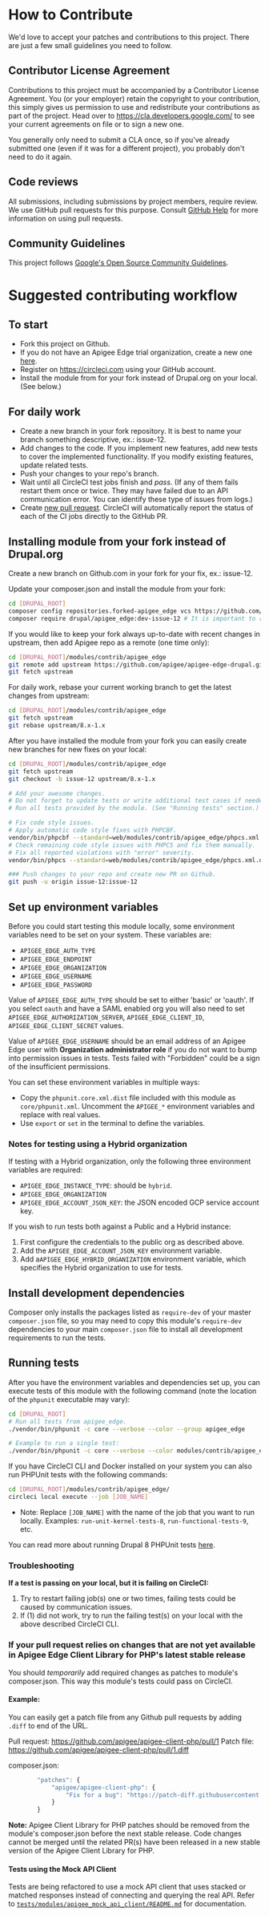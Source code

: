 # How to Contribute

We'd love to accept your patches and contributions to this project. There are
just a few small guidelines you need to follow.

## Contributor License Agreement

Contributions to this project must be accompanied by a Contributor License
Agreement. You (or your employer) retain the copyright to your contribution,
this simply gives us permission to use and redistribute your contributions as
part of the project. Head over to <https://cla.developers.google.com/> to see
your current agreements on file or to sign a new one.

You generally only need to submit a CLA once, so if you've already submitted one
(even if it was for a different project), you probably don't need to do it
again.

## Code reviews

All submissions, including submissions by project members, require review. We
use GitHub pull requests for this purpose. Consult
[GitHub Help](https://help.github.com/articles/about-pull-requests/) for more
information on using pull requests.

## Community Guidelines

This project follows [Google's Open Source Community Guidelines](https://opensource.google.com/conduct/).

# Suggested contributing workflow

## To start
* Fork this project on Github.
* If you do not have an Apigee Edge trial organization, create a new one
[here](https://login.apigee.com/login).
* Register on https://circleci.com using your GitHub account.
* Install the module from for your fork instead of Drupal.org on your local. (See below.)

## For daily work
* Create a new branch in your fork repository. It is best to name your branch something descriptive, ex.: issue-12.
* Add changes to the code. If you implement new features, add new
tests to cover the implemented functionality. If you modify existing features, update related tests.
* Push your changes to your repo's branch.
* Wait until all CircleCI test jobs finish and _pass_. (If any of them fails
restart them once or twice. They may have failed due to an API communication error. You can
identify these type of issues from logs.)
* Create [new pull request](https://github.com/apigee/apigee-edge-drupal/pull/new/8.x-1.x). CircleCI will
automatically report the status of each of the CI jobs directly to the GitHub PR.

## Installing module from your fork instead of Drupal.org

Create a new branch on Github.com in your fork for your fix, ex.: issue-12.

Update your composer.json and install the module from your fork:
```bash
cd [DRUPAL_ROOT]
composer config repositories.forked-apigee_edge vcs https://github.com/[YOUR-GITHUB-USERNAME]/apigee-edge-drupal
composer require drupal/apigee_edge:dev-issue-12 # It is important to require a branch/tag here that does not exist in the Drupal.org repo otherwise code gets pulled from there. For example, dev-8.x-1.x condition would pull the code from Drupal.org repo instead of your fork.
```

If you would like to keep your fork always up-to-date with recent changes in
upstream, then add Apigee repo as a remote (one time only):

```bash
cd [DRUPAL_ROOT]/modules/contrib/apigee_edge
git remote add upstream https://github.com/apigee/apigee-edge-drupal.git
git fetch upstream
```

For daily work, rebase your current working branch to get the latest changes from
upstream:

```bash
cd [DRUPAL_ROOT]/modules/contrib/apigee_edge
git fetch upstream
git rebase upstream/8.x-1.x
```

After you have installed the module from your fork you can easily create new
branches for new fixes on your local:

```bash
cd [DRUPAL_ROOT]/modules/contrib/apigee_edge
git fetch upstream
git checkout -b issue-12 upstream/8.x-1.x

# Add your awesome changes.
# Do not forget to update tests or write additional test cases if needed.
# Run all tests provided by the module. (See "Running tests" section.)

# Fix code style issues.
# Apply automatic code style fixes with PHPCBF.
vendor/bin/phpcbf --standard=web/modules/contrib/apigee_edge/phpcs.xml.dist web/modules/contrib/apigee_edge -s --colors
# Check remaining code style issues with PHPCS and fix them manually.
# Fix all reported violations with "error" severity.
vendor/bin/phpcs --standard=web/modules/contrib/apigee_edge/phpcs.xml.dist web/modules/contrib/apigee_edge -p -s -n --colors

### Push changes to your repo and create new PR on Github.
git push -u origin issue-12:issue-12
```

## Set up environment variables

Before you could start testing this module locally, some environment variables
need to be set on your system. These variables are:

* `APIGEE_EDGE_AUTH_TYPE`
* `APIGEE_EDGE_ENDPOINT`
* `APIGEE_EDGE_ORGANIZATION`
* `APIGEE_EDGE_USERNAME`
* `APIGEE_EDGE_PASSWORD`


Value of `APIGEE_EDGE_AUTH_TYPE` should be set to either 'basic' or 'oauth'.  If you select `oauth` and have a SAML enabled org you will also need to set `APIGEE_EDGE_AUTHORIZATION_SERVER`, `APIGEE_EDGE_CLIENT_ID`, `APIGEE_EDGE_CLIENT_SECRET` values.

Value of `APIGEE_EDGE_USERNAME` should be an email address of an Apigee Edge user with **Organization administrator role** if you do not want to bump into permission issues in tests. Tests failed with "Forbidden" could be a sign of the insufficient permissions.

You can set these environment variables in multiple ways:
- Copy the `phpunit.core.xml.dist` file included with this module as `core/phpunit.xml`. Uncomment the `APIGEE_*`
environment variables and replace with real values.
- Use `export` or `set` in the terminal to define the variables.

### Notes for testing using a Hybrid organization

If testing with a Hybrid organization, only the following three environment variables are required:

* `APIGEE_EDGE_INSTANCE_TYPE`: should be `hybrid`.
* `APIGEE_EDGE_ORGANIZATION`
* `APIGEE_EDGE_ACCOUNT_JSON_KEY`: the JSON encoded GCP service account key.

If you wish to run tests both against a Public and a Hybrid instance:

1. First configure the credentials to the public org as described above.
2. Add the `APIGEE_EDGE_ACCOUNT_JSON_KEY` environment variable.
3. Add a`APIGEE_EDGE_HYBRID_ORGANIZATION` environment variable, which specifies the Hybrid organization to use for tests.

## Install development dependencies

Composer only installs the packages listed as `require-dev` of your master `composer.json` file, so you may
need to copy this module's `require-dev` dependencies to your main `composer.json` file to install all
development requirements to run the tests.

## Running tests

After you have the environment variables and dependencies set up, you can execute tests of this
module with the following command (note the location of the `phpunit` executable
may vary):

```sh
cd [DRUPAL_ROOT]
# Run all tests from apigee_edge.
./vendor/bin/phpunit -c core --verbose --color --group apigee_edge

# Example to run a single test:
./vendor/bin/phpunit -c core --verbose --color modules/contrib/apigee_edge/tests/src/Kernel/EntityControllerCacheTest.php
```

If you have CircleCI CLI and Docker installed on your system you can also run
PHPUnit tests with the following commands:

```bash
cd [DRUPAL_ROOT]/modules/contrib/apigee_edge/
circleci local execute --job [JOB_NAME]
```

- Note: Replace `[JOB_NAME]` with the name of the job that you want to run locally. Examples:
`run-unit-kernel-tests-8`, `run-functional-tests-9`, etc.

You can read more about running Drupal 8 PHPUnit tests [here](https://www.drupal.org/docs/8/phpunit/running-phpunit-tests).

### Troubleshooting

**If a test is passing on your local, but it is failing on CircleCI:**
1. Try to restart failing job(s) one or two times, failing tests could be caused by communication issues.
2. If (1) did not work, try to run the failing test(s) on your local with the above described CircleCI CLI.

### If your pull request relies on changes that are not yet available in Apigee Edge Client Library for PHP's latest stable release
You should *temporarily* add required changes as patches to module's composer.json.
This way this module's tests could pass on CircleCI.

#### Example:

You can easily get a patch file from any Github pull requests by adding `.diff`
to end of the URL.

Pull request: https://github.com/apigee/apigee-client-php/pull/1
Patch file: https://github.com/apigee/apigee-client-php/pull/1.diff

composer.json:

```js
        "patches": {
            "apigee/apigee-client-php": {
                "Fix for a bug": "https://patch-diff.githubusercontent.com/raw/apigee/apigee-client-php/pull/1.diff"
            }
        }
```

**Note:** Apigee Client Library for PHP patches should be removed from the
module's composer.json before the next stable release. Code changes cannot be
merged until the related PR(s) have been released in a new stable version of
the Apigee Client Library for PHP.

#### Tests using the Mock API Client

Tests are being refactored to use a mock API client that uses stacked or matched responses instead of connecting and
querying the real API. Refer to [`tests/modules/apigee_mock_api_client/README.md`](tests/modules/apigee_mock_api_client/README.md)
for documentation.
